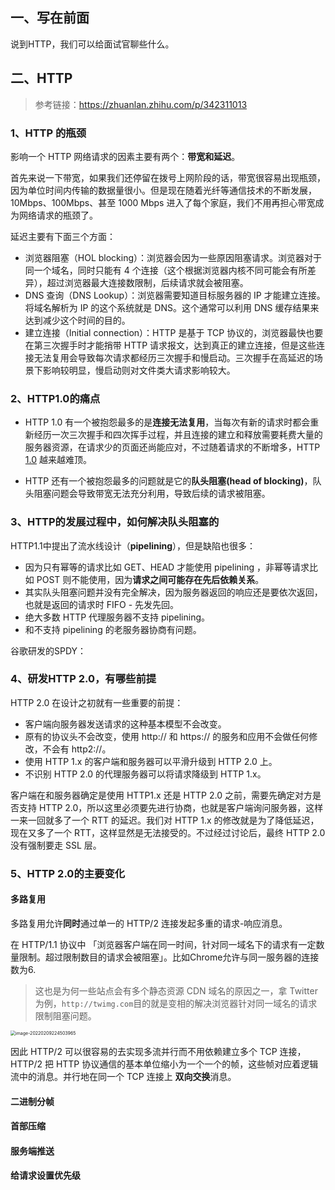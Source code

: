 ## 一、写在前面

说到HTTP，我们可以给面试官聊些什么。

## 二、HTTP

> 参考链接：https://zhuanlan.zhihu.com/p/342311013

### 1、HTTP 的瓶颈

影响一个 HTTP 网络请求的因素主要有两个：**带宽和延迟**。

首先来说一下带宽，如果我们还停留在拨号上网阶段的话，带宽很容易出现瓶颈，因为单位时间内传输的数据量很小。但是现在随着光纤等通信技术的不断发展，10Mbps、100Mbps、甚至 1000 Mbps 进入了每个家庭，我们不用再担心带宽成为网络请求的瓶颈了。

延迟主要有下面三个方面：

- 浏览器阻塞（HOL blocking）：浏览器会因为一些原因阻塞请求。浏览器对于同一个域名，同时只能有 4 个连接（这个根据浏览器内核不同可能会有所差异），超过浏览器最大连接数限制，后续请求就会被阻塞。
- DNS 查询（DNS Lookup）：浏览器需要知道目标服务器的 IP 才能建立连接。将域名解析为 IP 的这个系统就是 DNS。这个通常可以利用 DNS 缓存结果来达到减少这个时间的目的。
- 建立连接（Initial connection）：HTTP 是基于 TCP 协议的，浏览器最快也要在第三次握手时才能捎带 HTTP 请求报文，达到真正的建立连接，但是这些连接无法复用会导致每次请求都经历三次握手和慢启动。三次握手在高延迟的场景下影响较明显，慢启动则对文件类大请求影响较大。

### 2、HTTP1.0的痛点

- HTTP 1.0 有一个被抱怨最多的是**连接无法复用**，当每次有新的请求时都会重新经历一次三次握手和四次挥手过程，并且连接的建立和释放需要耗费大量的服务器资源，在请求少的页面还尚能应对，不过随着请求的不断增多，HTTP [1.0](https://www.zhihu.com/search?q=1.0&search_source=Entity&hybrid_search_source=Entity&hybrid_search_extra={"sourceType"%3A"answer"%2C"sourceId"%3A2161521918}) 越来越难顶。

- HTTP 还有一个被抱怨最多的问题就是它的**队头阻塞(head of blocking)**，队头阻塞问题会导致带宽无法充分利用，导致后续的请求被阻塞。

### 3、HTTP的发展过程中，如何解决队头阻塞的

HTTP1.1中提出了流水线设计（**pipelining**），但是缺陷也很多：

- 因为只有幂等的请求比如 GET、HEAD 才能使用 pipelining ，非幂等请求比如 POST 则不能使用，因为**请求之间可能存在先后依赖关系**。
- 其实队头阻塞问题并没有完全解决，因为服务器返回的响应还是要依次返回，也就是返回的请求时 FIFO - 先发先回。
- 绝大多数 HTTP 代理服务器不支持 pipelining。
- 和不支持 pipelining 的老服务器协商有问题。

谷歌研发的SPDY：

### 4、研发HTTP 2.0，有哪些前提

HTTP 2.0 在设计之初就有一些重要的前提：

- 客户端向服务器发送请求的这种基本模型不会改变。
- 原有的协议头不会改变，使用 http:// 和 https:// 的服务和应用不会做任何修改，不会有 http2://。
- 使用 HTTP 1.x 的客户端和服务器可以平滑升级到 HTTP 2.0 上。
- 不识别 HTTP 2.0 的代理服务器可以将请求降级到 HTTP 1.x。

客户端在和服务器确定是使用 HTTP1.x 还是 HTTP 2.0 之前，需要先确定对方是否支持 HTTP 2.0，所以这里必须要先进行协商，也就是客户端询问服务器，这样一来一回就多了一个 RTT 的延迟。我们对 HTTP 1.x 的修改就是为了降低延迟，现在又多了一个 RTT，这样显然是无法接受的。不过经过讨论后，最终 HTTP 2.0 没有强制要走 SSL 层。

### 5、HTTP 2.0的主要变化

#### 多路复用

多路复用允许**同时**通过单一的 HTTP/2 连接发起多重的请求-响应消息。

在 HTTP/1.1 协议中 「浏览器客户端在同一时间，针对同一域名下的请求有一定数量限制。超过限制数目的请求会被阻塞」。比如Chrome允许与同一服务器的连接数为6.

> 这也是为何一些站点会有多个静态资源 CDN 域名的原因之一，拿 Twitter 为例，`http://twimg.com`目的就是变相的解决浏览器针对同一域名的请求限制阻塞问题。

<img src="D:\mystudy\internship\Cruel_Interview\participants\zhaoxinzhi\assets\2022_02_10\image-20220209224503965.png" alt="image-20220209224503965" style="zoom:50%;" />

因此 HTTP/2 可以很容易的去实现多流并行而不用依赖建立多个 TCP 连接，HTTP/2 把 HTTP 协议通信的基本单位缩小为一个一个的帧，这些帧对应着逻辑流中的消息。并行地在同一个 TCP 连接上 **双向交换**消息。

#### 二进制分帧



#### 首部压缩



#### 服务端推送



#### 给请求设置优先级

